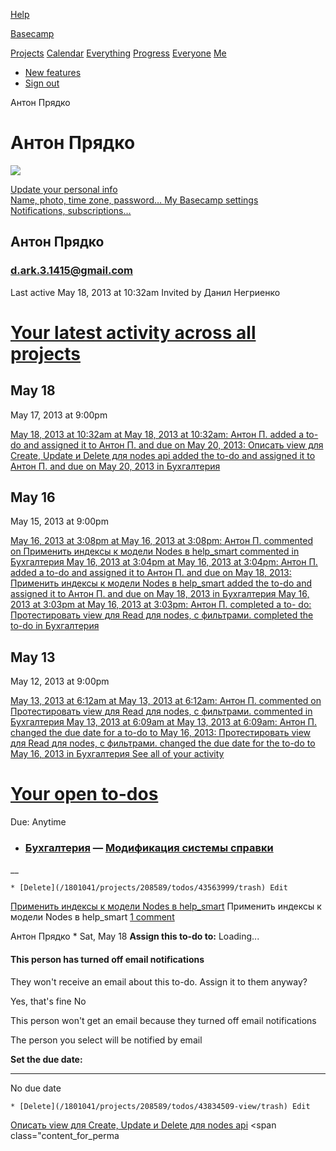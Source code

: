 [Help](http://basecamp.com/help)

[Basecamp](/1801041/)

[Projects](/1801041/) [Calendar](/1801041/calendar)
[Everything](/1801041/everything) [Progress](/1801041/progress)
[Everyone](/1801041/people) [Me](/1801041/people/4316819)

  * [New features](/1801041/announcements)
  * [Sign out](/1801041/session)

Антон Прядко

# Антон Прядко

![](https://asset1.basecamp.com/1801041/people/4316819/photo/avatar.96.gif)

[ Update your personal info  
Name, photo, time zone, password… ](/1801041/identity/edit) [ My Basecamp
settings  
Notifications, subscriptions… ](/1801041/people/4316819/settings)

## Антон Прядко

### [d.ark.3.1415@gmail.com](mailto:d.ark.3.1415@gmail.com)

Last active May 18, 2013 at 10:32am Invited by Данил Негриенко

# [Your latest activity across all projects](/1801041/people/4316819/events)

## May 18

May 17, 2013 at 9:00pm

[ May 18, 2013 at 10:32am at  May 18, 2013 at 10:32am: Антон П. added a to-do
and assigned it to Антон П. and due on May 20, 2013: Описать view для Create,
Update и Delete для nodes api added the to-do and assigned it to Антон П. and
due on May 20, 2013 in Бухгалтерия
](/1801041/projects/208589/todos/43834509-view#events_todo_43834509)

## May 16

May 15, 2013 at 9:00pm

[ May 16, 2013 at 3:08pm at  May 16, 2013 at 3:08pm: Антон П. commented on
Применить индексы к модели Nodes в help_smart commented in Бухгалтерия
](/1801041/projects/208589/todos/43563999#comment_65143141) [ May 16, 2013 at
3:04pm at  May 16, 2013 at 3:04pm: Антон П. added a to-do and assigned it to
Антон П. and due on May 18, 2013: Применить индексы к модели Nodes в
help_smart added the to-do and assigned it to Антон П. and due on May 18, 2013
in Бухгалтерия ](/1801041/projects/208589/todos/43563999#events_todo_43563999)
[ May 16, 2013 at 3:03pm at  May 16, 2013 at 3:03pm: Антон П. completed a to-
do: Протестировать view для Read для nodes, с фильтрами. completed the to-do
in Бухгалтерия
](/1801041/projects/208589/todos/41364203-view#events_todo_41364203)

## May 13

May 12, 2013 at 9:00pm

[ May 13, 2013 at 6:12am at  May 13, 2013 at 6:12am: Антон П. commented on
Протестировать view для Read для nodes, с фильтрами. commented in Бухгалтерия
](/1801041/projects/208589/todos/41364203-view#comment_64172810) [ May 13,
2013 at 6:09am at  May 13, 2013 at 6:09am: Антон П. changed the due date for a
to-do to May 16, 2013: Протестировать view для Read для nodes, с фильтрами.
changed the due date for the to-do to May 16, 2013 in Бухгалтерия
](/1801041/projects/208589/todos/41364203-view#events_todo_41364203) [See all
of your activity](/1801041/people/4316819/events)

# [Your open to-dos](/1801041/people/4316819/outstanding_todos)

Due:  Anytime

  * ###  [Бухгалтерия](/1801041/projects/208589) — [Модификация системы справки](/1801041/projects/208589/todolists/3715263)

__

    * [Delete](/1801041/projects/208589/todos/43563999/trash) Edit

[Применить индексы к модели Nodes в
help_smart](/1801041/projects/208589/todos/43563999) Применить индексы к
модели Nodes в help_smart [1 comment](/1801041/projects/208589/todos/43563999)

Антон Прядко * Sat, May 18  **Assign this to-do to:** Loading...

#### This person has turned off email notifications

They won't receive an email about this to-do. Assign it to them anyway?

Yes, that's fine No

This person won't get an email because they turned off email notifications

The person you select will be notified by email

**Set the due date:**

* * *

No due date

    * [Delete](/1801041/projects/208589/todos/43834509-view/trash) Edit

[Описать view для Create, Update и Delete для nodes
api](/1801041/projects/208589/todos/43834509-view) <span
class="content_for_perma

